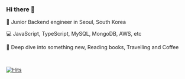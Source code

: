 ### Hi there 👋


📍 Junior Backend engineer in Seoul, South Korea <br> 


💻  JavaScript, TypeScript, MySQL, MongoDB, AWS, etc <br>


💓  Deep dive into something new, Reading books, Travelling and Coffee 

<br />

[![Hits](https://hits.seeyoufarm.com/api/count/incr/badge.svg?url=https%3A%2F%2Fgithub.com%2FSunmin0520%2Fhit-counter&count_bg=%2379C83D&title_bg=%23555555&icon=&icon_color=%23E7E7E7&title=hits&edge_flat=false)](https://hits.seeyoufarm.com)





